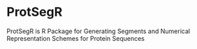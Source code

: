 # ProtSegR
ProtSegR is R Package for Generating Segments and Numerical Representation Schemes for Protein Sequences
